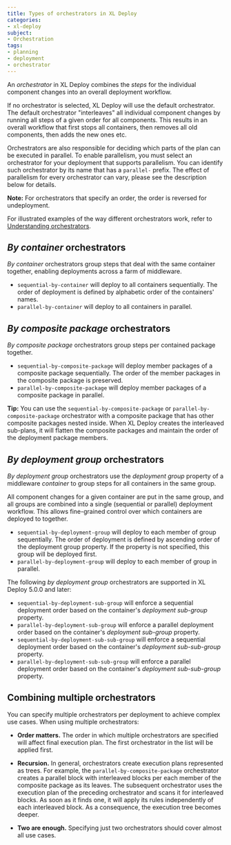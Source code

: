 ```yaml
---
title: Types of orchestrators in XL Deploy
categories:
- xl-deploy
subject:
- Orchestration
tags:
- planning
- deployment
- orchestrator
---
```


An _orchestrator_ in XL Deploy combines the _steps_ for the individual component changes into an overall deployment workflow. 

If no orchestrator is selected, XL Deploy will use the default orchestrator. The default orchestrator "interleaves" all individual component changes by running all steps of a given order for all components. This results in an overall workflow that first stops all containers, then removes all old components, then adds the new ones etc.

Orchestrators are also responsible for deciding which parts of the plan can be executed in parallel. To enable parallelism, you must select an orchestrator for your deployment that supports parallelism. You can identify such orchestrator by its name that has a `parallel-` prefix. The effect of parallelism for every orchestrator can vary, please see the description below for details.

**Note:** For orchestrators that specify an order, the order is reversed for undeployment.

For illustrated examples of the way different orchestrators work, refer to [Understanding orchestrators](/xl-deploy/concept/understanding-orchestrators.html).

## *By container* orchestrators

*By container* orchestrators group steps that deal with the same container together, enabling deployments across a farm of middleware.

* `sequential-by-container` will deploy to all containers sequentially. The order of deployment is defined by alphabetic order of the containers' names.
* `parallel-by-container` will deploy to all containers in parallel.

## *By composite package* orchestrators

*By composite package* orchestrators group steps per contained package together.

* `sequential-by-composite-package` will deploy member packages of a composite package sequentially. The order of the member packages in the composite package is preserved.
* `parallel-by-composite-package` will deploy member packages of a composite package in parallel.

**Tip:** You can use the `sequential-by-composite-package` or `parallel-by-composite-package` orchestrator with a composite package that has other composite packages nested inside. When XL Deploy creates the interleaved sub-plans, it will flatten the composite packages and maintain the order of the deployment package members.

## *By deployment group* orchestrators

*By deployment group* orchestrators use the _deployment group_ property of a middleware *container* to group steps for all containers in the same group.

All component changes for a given container are put in the same group, and all groups are combined into a single (sequential or parallel) deployment workflow. This allows fine-grained control over which containers are deployed to together.

* `sequential-by-deployment-group` will deploy to each member of group sequentially. The order of deployment is defined by ascending order of the deployment group property. If the property is not specified, this group will be deployed first.
* `parallel-by-deployment-group` will deploy to each member of group in parallel.

The following *by deployment group* orchestrators are supported in XL Deploy 5.0.0 and later:

* `sequential-by-deployment-sub-group` will enforce a sequential deployment order based on the container's *deployment sub-group* property.
* `parallel-by-deployment-sub-group` will enforce a parallel deployment order based on the container's *deployment sub-group* property.
* `sequential-by-deployment-sub-sub-group` will enforce a sequential deployment order based on the container's *deployment sub-sub-group* property.
* `parallel-by-deployment-sub-sub-group` will enforce a parallel deployment order based on the container's *deployment sub-sub-group* property.

## Combining multiple orchestrators

You can specify multiple orchestrators per deployment to achieve complex use cases. When using multiple orchestrators:

* **Order matters.** The order in which multiple orchestrators are specified will affect final execution plan. The first orchestrator in the list will be applied first.

* **Recursion.** In general, orchestrators create execution plans represented as trees. For example, the `parallel-by-composite-package` orchestrator creates a parallel block with interleaved blocks per each member of the composite package as its leaves. The subsequent orchestrator uses the execution plan of the preceding orchestrator and scans it for interleaved blocks. As soon as it finds one, it will apply its rules independently of each interleaved block. As a consequence, the execution tree becomes deeper.

* **Two are enough.** Specifying just two orchestrators should cover almost all use cases.
